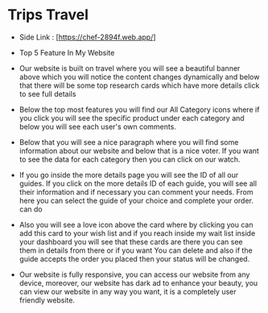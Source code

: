 # Trips Travel

- Side Link : [https://chef-2894f.web.app/]

- Top 5 Feature In My Website

- Our website is built on travel where you will see a beautiful banner above which you will notice the content changes dynamically and below that there will be some top research cards which have more details click to see full details

- Below the top most features you will find our All Category icons where if you click you will see the specific product under each category and below you will see each user's own comments.

- Below that you will see a nice paragraph where you will find some information about our website and below that is a nice voter. If you want to see the data for each category then you can click on our watch.

- If you go inside the more details page you will see the ID of all our guides. If you click on the more details ID of each guide, you will see all their information and if necessary you can comment your needs. From here you can select the guide of your choice and complete your order. can do

- Also you will see a love icon above the card where by clicking you can add this card to your wish list and if you reach inside my wait list inside your dashboard you will see that these cards are there you can see them in details from there or if you want You can delete and also if the guide accepts the order you placed then your status will be changed.

- Our website is fully responsive, you can access our website from any device, moreover, our website has dark ad to enhance your beauty, you can view our website in any way you want, it is a completely user friendly website.


